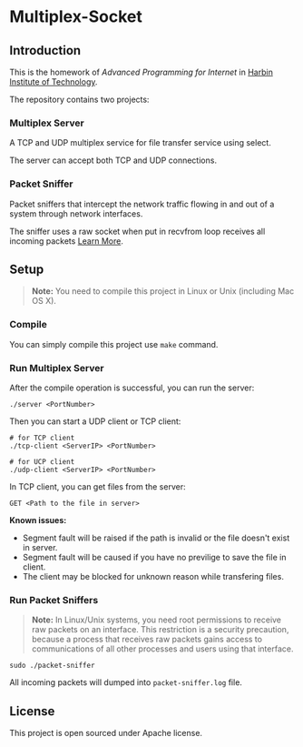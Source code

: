# Multiplex-Socket

## Introduction

This is the homework of *Advanced Programming for Internet* in [Harbin Institute of Technology](http://www.hit.edu.cn).

The repository contains two projects:

### Multiplex Server

A TCP and UDP multiplex service for file transfer service using select.

The server can accept both TCP and UDP connections.

### Packet Sniffer

Packet sniffers that intercept the network traffic flowing in and out of a system through network interfaces.

The sniffer uses a raw socket when put in recvfrom loop receives all incoming packets [Learn More](http://www.binarytides.com/packet-sniffer-code-c-linux/).

## Setup

> **Note:** You need to compile this project in Linux or Unix (including Mac OS X).

### Compile

You can simply compile this project use `make` command.

### Run Multiplex Server

After the compile operation is successful, you can run the server:

```
./server <PortNumber>
```

Then you can start a UDP client or TCP client:

```
# for TCP client
./tcp-client <ServerIP> <PortNumber>

# for UCP client
./udp-client <ServerIP> <PortNumber>
```

In TCP client, you can get files from the server:

```
GET <Path to the file in server>
```

**Known issues:** 

- Segment fault will be raised if the path is invalid or the file doesn't exist in server.
- Segment fault will be caused if you have no previlige to save the file in client.
- The client may be blocked for unknown reason while transfering files.

### Run Packet Sniffers

> **Note:** In Linux/Unix systems, you need root permissions to receive raw packets on an interface. This restriction is a security precaution, because a process that receives raw packets gains access to communications of all other processes and users using that interface.

```
sudo ./packet-sniffer
```

All incoming packets will dumped into `packet-sniffer.log` file.

## License

This project is open sourced under Apache license.
